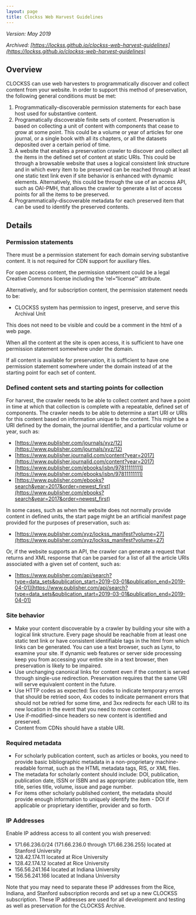 ```yaml
---
layout: page
title: Clockss Web Harvest Guidelines
---
```



_Version: May 2019_

_Archived: [https://lockss.github.io/clockss-web-harvest-guidelines](https://lockss.github.io/clockss-web-harvest-guidelines)_
<!--![CLOCKSS Logo](/images/clockss-logo.png)-->


## Overview

CLOCKSS can use web harvesters to programmatically discover and collect content from your website. In order to support this method of preservation, the following general conditions must be met:



1. Programmatically-discoverable permission statements for each base host used for substantive content.
2. Programatically discoverable finite sets of content. Preservation is based on collecting a unit of content with components that cease to grow at some point. This could be a volume or year of articles for one journal, or a single book with all its chapters, or all the datasets deposited over a certain period of time.
3. A website that enables a preservation crawler to discover and collect all the items in the defined set of content at static URIs. This could be through a browsable website that uses a logical consistent link structure and in which every item to be preserved can be reached through at least one static text link even if site behavior is enhanced with dynamic elements. Alternatively, this could be through the use of an access API, such as OAI-PMH, that allows the crawler to generate a list of access points for all the items to be preserved.
4. Programmatically-discoverable metadata for each preserved item that can be used to identify the preserved contents.


## Details


### Permission statements

There must be a permission statement for each domain serving substantive content. It is not required for CDN support for auxiliary files.

For open access content, the permission statement could be a legal Creative Commons license including the ‘rel=“license”’ attribute.

Alternatively, and for subscription content, the permission statement needs to be:



*   CLOCKSS system has permission to ingest, preserve, and serve this Archival Unit

This does not need to be visible and could be a comment in the html of a web page.

When all the content at the site is open access, it is sufficient to have one permission statement somewhere under the domain.

If all content is available for preservation, it is sufficient to have one permission statement somewhere under the domain instead of at the starting point for each set of content.


### Defined content sets and starting points for collection

For harvest, the crawler needs to be able to collect content and have a point in time at which that collection is complete with a repeatable, defined set of components. The crawler needs to be able to determine a start URI or URIs for this content based on information unique to the content. This might be a URI defined by the domain, the journal identifier, and a particular volume or year, such as:



*   [https://www.publisher.com/journals/xyz/12](https://www.publisher.com/journals/xyz/12)
*   [https://www.publisher.journalid.com/content?year=2017](https://www.publisher.journalid.com/content?year=2017)
*   [https://www.publisher.com/ebooks/isbn/97811111111](https://www.publisher.com/ebooks/isbn/97811111111)
*   [https://www.publisher.com/ebooks?search&year=2017&order=newest_first](https://www.publisher.com/ebooks?search&year=2017&order=newest_first)

In some cases, such as when the website does not normally provide content in defined units, the start page might be an artificial manifest page provided for the purposes of preservation, such as:



*   [https://www.publisher.com/xyz/lockss_manifest?volume=27](https://www.publisher.com/xyz/lockss_manifest?volume=27)

Or, if the website supports an API, the crawler can generate a request that returns and XML response that can be parsed for a list of all the article URIs associated with a given set of content, such as:



*   [https://www.publisher.com/api/search?type=data_sets&publication_start=2019-03-01&publication_end=2019-04-01](https://www.publisher.com/api/search?type=data_sets&publication_start=2019-03-01&publication_end=2019-04-01)


### Site behavior



*   Make your content discoverable by a crawler by building your site with a logical link structure. Every page should be reachable from at least one static text link or have consistent identifiable tags in the html from which links can be generated. You can use a text browser, such as Lynx, to examine your site. If dynamic web features or server side processing keep you from accessing your entire site in a text browser, then preservation is likely to be impaired.
*   Use unchanging canonical links for content even if the content is served through single-use redirection. Preservation requires that the same URI will serve equivalent content in the future.
*   Use HTTP codes as expected: 5xx codes to indicate temporary errors that should be retried soon, 4xx codes to indicate permanent errors that should not be retried for some time, and 3xx redirects for each URI to its new location in the event that you need to move content.
*   Use if-modified-since headers so new content is identified and preserved.
*   Content from CDNs should have a stable URI.


### Required metadata



*   For scholarly publication content, such as articles or books, you need to provide basic bibliographic metadata in a non-proprietary machine-readable format, such as the HTML metadata tags, RIS, or XML files.
*   The metadata for scholarly content should include: DOI, publication, publication date, ISSN or ISBN and as appropriate: publication title, item title, series title, volume, issue and page number.
*   For items other scholarly published content, the metadata should provide enough information to uniquely identify the item - DOI if applicable or proprietary identifier, provider and so forth.


### IP Addresses

Enable IP address access to all content you wish preserved:



*   171.66.236.0/24 (171.66.236.0 through 171.66.236.255) located at Stanford University
*   128.42.174.11 located at Rice University
*   128.42.174.12 located at Rice University
*   156.56.241.164 located at Indiana University
*   156.56.241.166 located at Indiana University

Note that you may need to separate these IP addresses from the Rice, Indiana, and Stanford subscription records and set up a new CLOCKSS subscription. These IP addresses are used for all development and testing as well as preservation for the CLOCKSS Archive.


